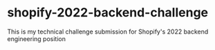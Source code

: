 # shopify-2022-backend-challenge
This is my technical challenge submission for Shopify's 2022 backend engineering position
